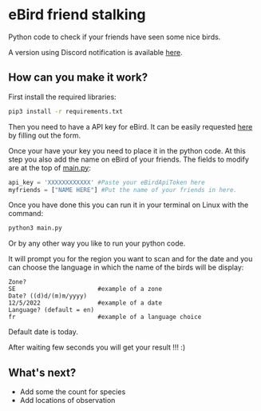 # eBird friend stalking

Python code to check if your friends have seen some nice birds.

A version using Discord notification is available [here](./discord).


## How can you make it work?

First install the required libraries:
```bash
pip3 install -r requirements.txt
```

Then you need to have a API key for eBird. It can be easily requested [here](https://ebird.org/api/keygen) by filling out the form.


Once your have your key you need to place it in the python code. At this step you also add the name on eBird of your friends.
The fields to modify are at the top of [main.py](./main.py):

```python
api_key = 'XXXXXXXXXXXX' #Paste your eBirdApiToken here
myfriends = ["NAME HERE"] #Put the name of your friends in here.
```

Once you have done this you can run it in your terminal on Linux with the command:
```bash
python3 main.py
```
 Or by any other way you like to run your python code.


 It will prompt you for the region you want to scan and for the date and you can choose the language in which the name of the birds will be display:
 ```
 Zone?
 SE                       #example of a zone
 Date? ((d)d/(m)m/yyyy)
 12/5/2022                #example of a date
 Language? (default = en)
 fr                       #example of a language choice
 ```
Default date is today.


After waiting few seconds you will get your result !!! :)


## What's next?

* Add some the count for species
* Add locations of observation
